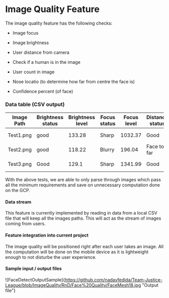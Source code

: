 # Image Quality Feature

The image quality feature has the following checks:

- Image focus

- Image brightness

- User distance from camera

- Check if a human is in the image

- User count in image

- Nose locatio (to determine how far from centre the face is)

- Confidence percent (of face)


### Data table (CSV output)
| Image Path | Brightness status | 	Brightness level  |  Focus status | Focus level |  Distance status | Distance |  Face count | Confidence |   Nose X_Y |  Quality | 
|--|--|--|--|--|--|--|--|--|--|--|
| Test1.png | good | 133.28 | Sharp | 1032.37 | Good | 26.44 | 1 | 86.68 | X1289, T1611  | PASS | 
| Test2.png | good | 118.22 | Blurry | 196.04 | Face too far | 12.92 | 1 |  |  | FAIL |
| Test3.png | Good | 129.1 | Sharp | 1341.99 | Good | 48.47 | 1 | 80.14 | X740, Y1080  | PASS |


With the above tests, we are able to only parse through images which pass all the minimum requirements and save on unnecessary computation done on the GCP. 


#### Data stream

This feature is currently implemented by reading in data from a local CSV file that will keep all the images paths. This will act as the stream of images coming from users.

  

#### Feature integration into current project
The image quality will be positioned right after each user takes an image. All the computation will be done on the mobile device as it is lightweight enough to not disturbe the user experience.

#### Sample input / output files

  
![FaceDetectOutputSample]{https://github.com/nadavfedida/Team-Justice-League/blob/ImageQuality/RnD/Face%20Quality/FaceMesh18.jpg "Output file"}
